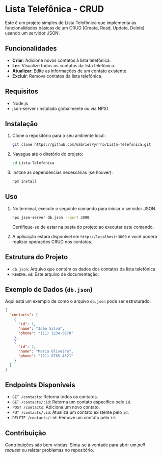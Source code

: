 # Lista Telefônica - CRUD

Este é um projeto simples de Lista Telefônica que implementa as funcionalidades básicas de um CRUD (Create, Read, Update, Delete) usando um servidor JSON.

## Funcionalidades

- **Criar**: Adicione novos contatos à lista telefônica.
- **Ler**: Visualize todos os contatos da lista telefônica.
- **Atualizar**: Edite as informações de um contato existente.
- **Excluir**: Remova contatos da lista telefônica.

## Requisitos

- Node.js
- json-server (instalado globalmente ou via NPX)

## Instalação

1. Clone o repositório para o seu ambiente local:

   ```bash
   git clone https://github.com/GabrielPyrrho/Lista-Telefonica.git
   ```

2. Navegue até o diretório do projeto:

   ```bash
   cd Lista-Telefonica
   ```

3. Instale as dependências necessárias (se houver):

   ```bash
   npm install
   ```

## Uso

1. No terminal, execute o seguinte comando para iniciar o servidor JSON:

   ```bash
   npx json-server db.json --port 3000
   ```

   Certifique-se de estar na pasta do projeto ao executar este comando.

2. A aplicação estará disponível em `http://localhost:3000` e você poderá realizar operações CRUD nos contatos.

## Estrutura do Projeto

- `db.json`: Arquivo que contém os dados dos contatos da lista telefônica.
- `README.md`: Este arquivo de documentação.

## Exemplo de Dados (`db.json`)

Aqui está um exemplo de como o arquivo `db.json` pode ser estruturado:

```json
{
  "contacts": [
    {
      "id": 1,
      "name": "João Silva",
      "phone": "(11) 1234-5678"
    },
    {
      "id": 2,
      "name": "Maria Oliveira",
      "phone": "(21) 8765-4321"
    }
  ]
}
```

## Endpoints Disponíveis

- `GET /contacts`: Retorna todos os contatos.
- `GET /contacts/:id`: Retorna um contato específico pelo `id`.
- `POST /contacts`: Adiciona um novo contato.
- `PUT /contacts/:id`: Atualiza um contato existente pelo `id`.
- `DELETE /contacts/:id`: Remove um contato pelo `id`.

## Contribuição

Contribuições são bem-vindas! Sinta-se à vontade para abrir um *pull request* ou relatar problemas no repositório.
   
